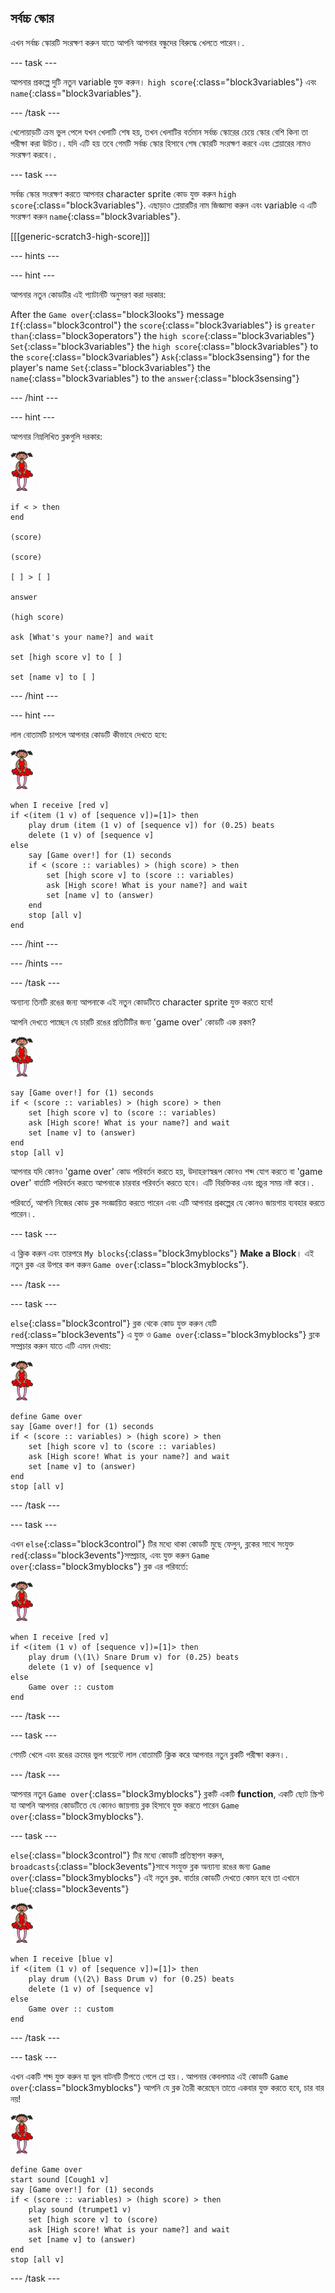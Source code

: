 ## সর্বচ্চ স্কোর

এখন সর্বচ্চ স্কোরটি সংরক্ষণ করুন যাতে আপনি আপনার বন্ধুদের বিরুদ্ধে খেলতে পারেন।.

\--- task \---

আপনার প্রকল্পে দুটি নতুন variable যুক্ত করুন। `high score`{:class="block3variables"} এবং `name`{:class="block3variables"}.

\--- /task \---

খেলোয়াড়টি ক্রম ভুল পেলে যখন খেলাটি শেষ হয়, তখন খেলাটির বর্তমান সর্বচ্চ স্কোরের চেয়ে স্কোর বেশি কিনা তা পরীক্ষা করা উচিত।. যদি এটি হয় তবে গেমটি সর্বচ্চ স্কোর হিসাবে শেষ স্কোরটি সংরক্ষণ করবে এবং প্লেয়ারের নামও সংরক্ষণ করবে।.

\--- task \---

সর্বচ্চ স্কোর সংরক্ষণ করতে আপনার character sprite কোড যুক্ত করুন `high score`{:class="block3variables"}. এছাড়াও প্লেয়ারটির নাম জিজ্ঞাসা করুন এবং variable এ এটি সংরক্ষণ করুন `name`{:class="block3variables"}.

[[[generic-scratch3-high-score]]]

\--- hints \---

\--- hint \---

আপনার নতুন কোডটির এই প্যাটার্নটি অনুসরণ করা দরকার:

After the `Game over`{:class="block3looks"} message `If`{:class="block3control"} the `score`{:class="block3variables"} is `greater than`{:class="block3operators"} the `high score`{:class="block3variables"} `Set`{:class="block3variables"} the `high score`{:class="block3variables"} to the `score`{:class="block3variables"} `Ask`{:class="block3sensing"} for the player's name `Set`{:class="block3variables"} the `name`{:class="block3variables"} to the `answer`{:class="block3sensing"}

\--- /hint \---

\--- hint \---

আপনার নিম্নলিখিত ব্লকগুলি দরকার:

![ballerina](images/ballerina.png)

```blocks3
if < > then
end

(score)

(score)

[ ] > [ ]

answer

(high score)

ask [What's your name?] and wait

set [high score v] to [ ] 

set [name v] to [ ] 
```

\--- /hint \---

\--- hint \---

লাল বোতামটি চাপলে আপনার কোডটি কীভাবে দেখতে হবে:

![ballerina](images/ballerina.png)

```blocks3
when I receive [red v]
if <(item (1 v) of [sequence v])=[1]> then
    play drum (item (1 v) of [sequence v]) for (0.25) beats
    delete (1 v) of [sequence v]
else
    say [Game over!] for (1) seconds
    if < (score :: variables) > (high score) > then
        set [high score v] to (score :: variables)
        ask [High score! What is your name?] and wait
        set [name v] to (answer)
    end
    stop [all v]
end
```

\--- /hint \---

\--- /hints \---

\--- /task \---

অন্যান্য তিনটি রঙের জন্য আপনাকে এই নতুন কোডটিতে character sprite যুক্ত করতে হবে!

আপনি দেখতে পাচ্ছেন যে চারটি রঙের প্রতিটিটির জন্য 'game over' কোডটি এক রকম?

![ballerina](images/ballerina.png)

```blocks3
say [Game over!] for (1) seconds
if < (score :: variables) > (high score) > then
    set [high score v] to (score :: variables)
    ask [High score! What is your name?] and wait
    set [name v] to (answer)
end
stop [all v]
```

আপনার যদি কোনও 'game over' কোড পরিবর্তন করতে হয়, উদাহরণস্বরূপ কোনও শব্দ যোগ করতে বা 'game over' বার্তাটি পরিবর্তন করতে আপনাকে চারবার পরিবর্তন করতে হবে। এটি বিরক্তিকর এবং প্রচুর সময় নষ্ট করে।.

পরিবর্তে, আপনি নিজের কোড ব্লক সংজ্ঞায়িত করতে পারেন এবং এটি আপনার প্রকল্পের যে কোনও জায়গায় ব্যবহার করতে পারেন।.

\--- task \---

এ ক্লিক করুন এবং তারপরে `My blocks`{:class="block3myblocks"} **Make a Block**। এই নতুন ব্লক এর উপরে কল করুন `Game over`{:class="block3myblocks"}.

\--- /task \---

\--- task \---

`else`{:class="block3control"} ব্লক থেকে কোড যুক্ত করুন যেটি `red`{:class="block3events"} এ যুক্ত ও `Game over`{:class="block3myblocks"} ব্লকে সম্প্রচার করুন যাতে এটি এমন দেখায়:

![ballerina](images/ballerina.png)

```blocks3
define Game over
say [Game over!] for (1) seconds
if < (score :: variables) > (high score) > then
    set [high score v] to (score :: variables)
    ask [High score! What is your name?] and wait
    set [name v] to (answer)
end
stop [all v]
```

\--- /task \---

\--- task \---

এখন `else`{:class="block3control"} টির মধ্যে থাকা কোডটি মুছে ফেলুন, ব্লকের সাথে সংযুক্ত `red`{:class="block3events"}সম্প্রচার, এবং যুক্ত করুন `Game over`{:class="block3myblocks"} ব্লক এর পরিবর্তে:

![ballerina](images/ballerina.png)

```blocks3
when I receive [red v]
if <(item (1 v) of [sequence v])=[1]> then
    play drum (\(1\) Snare Drum v) for (0.25) beats
    delete (1 v) of [sequence v]
else
    Game over :: custom
end
```

\--- /task \---

\--- task \---

গেমটি খেলে এবং রঙের ক্রমের ভুল পয়েন্টে লাল বোতামটি ক্লিক করে আপনার নতুন ব্লকটি পরীক্ষা করুন।.

\--- /task \---

আপনার নতুন `Game over`{:class="block3myblocks"} ব্লকটি একটি **function**, একটি ছোট স্ক্রিপ্ট যা আপনি আপনার কোডটিতে যে কোনও জায়গায় ব্লক হিসাবে যুক্ত করতে পারেন `Game over`{:class="block3myblocks"}.

\--- task \---

`else`{:class="block3control"} টির মধ্যে কোডটি প্রতিস্থাপন করুন, `broadcasts`{:class="block3events"}সাথে সংযুক্ত ব্লক অন্যান্য রঙের জন্য `Game over`{:class="block3myblocks"} এই নতুন ব্লক. বার্তার কোডটি দেখতে কেমন হবে তা এখানে `blue`{:class="block3events"}

![ballerina](images/ballerina.png)

```blocks3
when I receive [blue v]
if <(item (1 v) of [sequence v])=[1]> then
    play drum (\(2\) Bass Drum v) for (0.25) beats
    delete (1 v) of [sequence v]
else
    Game over :: custom
end
```

\--- /task \---

\--- task \---

এখন একটি শব্দ যুক্ত করুন যা ভুল বাটনটি টিপতে গেলে প্লে হয়।. আপনার কেবলমাত্র এই কোডটি `Game over`{:class="block3myblocks"} আপনি যে ব্লক তৈরী করেছেন তাতে একবার যুক্ত করতে হবে, চার বার নয়!

![ballerina](images/ballerina.png)

```blocks3
define Game over
start sound [Cough1 v]
say [Game over!] for (1) seconds
if < (score :: variables) > (high score) > then
    play sound (trumpet1 v)
    set [high score v] to (score)
    ask [High score! What is your name?] and wait
    set [name v] to (answer)
end
stop [all v]
```

\--- /task \---